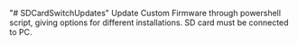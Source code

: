 "# SDCardSwitchUpdates"
Update Custom Firmware through powershell script, giving options for different installations. SD card must be connected to PC.
